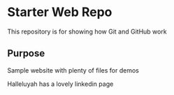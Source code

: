 # Starter Web Repo

This repository is for showing how Git and GitHub work

## Purpose

Sample website with plenty of files for demos 

Halleluyah has a lovely linkedin page 